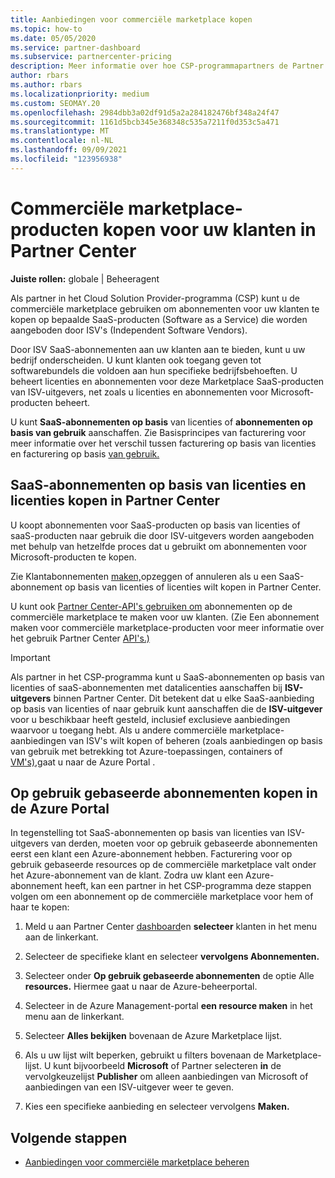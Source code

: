 ```yaml
---
title: Aanbiedingen voor commerciële marketplace kopen
ms.topic: how-to
ms.date: 05/05/2020
ms.service: partner-dashboard
ms.subservice: partnercenter-pricing
description: Meer informatie over hoe CSP-programmapartners de Partner Center marketplace kunnen gebruiken om klantaankopen te doen van SaaS-aanbiedingen van ISV's (Independent Software Vendors).
author: rbars
ms.author: rbars
ms.localizationpriority: medium
ms.custom: SEOMAY.20
ms.openlocfilehash: 2984dbb3a02df91d5a2a284182476bf348a24f47
ms.sourcegitcommit: 1161d5bcb345e368348c535a7211f0d353c5a471
ms.translationtype: MT
ms.contentlocale: nl-NL
ms.lasthandoff: 09/09/2021
ms.locfileid: "123956938"
---
```

# <a name="purchase-commercial-marketplace-products-for-your-customers-in-partner-center"></a>Commerciële marketplace-producten kopen voor uw klanten in Partner Center


**Juiste rollen:** globale | Beheeragent

Als partner in het Cloud Solution Provider-programma (CSP) kunt u de commerciële marketplace gebruiken om abonnementen voor uw klanten te kopen op bepaalde SaaS-producten (Software as a Service) die worden aangeboden door ISV's (Independent Software Vendors).

Door ISV SaaS-abonnementen aan uw klanten aan te bieden, kunt u uw bedrijf onderscheiden. U kunt klanten ook toegang geven tot softwarebundels die voldoen aan hun specifieke bedrijfsbehoeften. U beheert licenties en abonnementen voor deze Marketplace SaaS-producten van ISV-uitgevers, net zoals u licenties en abonnementen voor Microsoft-producten beheert.

U kunt **SaaS-abonnementen op basis** van licenties of **abonnementen op basis van gebruik** aanschaffen. Zie Basisprincipes van facturering voor meer informatie over het verschil tussen facturering op basis van licenties en facturering op basis [van gebruik.](billing-basics.md)

## <a name="purchase-license-based-and-metered-saas-subscriptions-in-partner-center"></a>SaaS-abonnementen op basis van licenties en licenties kopen in Partner Center

U koopt abonnementen voor SaaS-producten op basis van licenties of saaS-producten naar gebruik die door ISV-uitgevers worden aangeboden met behulp van hetzelfde proces dat u gebruikt om abonnementen voor Microsoft-producten te kopen.

Zie Klantabonnementen [maken,](create-a-new-subscription.md#create-a-new-subscription)opzeggen of annuleren als u een SaaS-abonnement op basis van licenties of licenties wilt kopen in Partner Center.

U kunt ook [Partner Center-API's gebruiken om](/partner-center/develop/) abonnementen op de commerciële marketplace te maken voor uw klanten. (Zie Een abonnement maken voor commerciële marketplace-producten voor meer informatie over het gebruik Partner Center [API's.)](/partner-center/develop/create-subscription-azure-marketplace-products)

>[!IMPORTANT]
> Als partner in het CSP-programma kunt u  SaaS-abonnementen op basis van licenties of saaS-abonnementen met datalicenties aanschaffen bij **ISV-uitgevers** binnen Partner Center. Dit betekent dat u elke  SaaS-aanbieding op basis van licenties of naar [](csp-commercial-marketplace-discover.md#learn-about-marketplace-exclusive-offers) gebruik kunt aanschaffen die de **ISV-uitgever** voor u beschikbaar heeft gesteld, inclusief exclusieve aanbiedingen waarvoor u toegang hebt. Als u andere commerciële marketplace-aanbiedingen van ISV's wilt kopen of beheren (zoals aanbiedingen op basis van gebruik met betrekking tot Azure-toepassingen, containers of [VM's),](https://portal.azure.com/)gaat u naar de Azure Portal .

## <a name="purchase-usage-based-subscriptions-in-the-azure-portal"></a>Op gebruik gebaseerde abonnementen kopen in de Azure Portal

In tegenstelling tot SaaS-abonnementen op basis van licenties van ISV-uitgevers van derden, moeten voor op gebruik gebaseerde abonnementen eerst een klant een Azure-abonnement hebben. Facturering voor op gebruik gebaseerde resources op de commerciële marketplace valt onder het Azure-abonnement van de klant. Zodra uw klant een Azure-abonnement heeft, kan een partner in het CSP-programma deze stappen volgen om een abonnement op de commerciële marketplace voor hem of haar te kopen:

1. Meld u aan Partner Center [dashboard](https://partner.microsoft.com/dashboard)en **selecteer** klanten in het menu aan de linkerkant.

2. Selecteer de specifieke klant en selecteer **vervolgens Abonnementen.**  

3. Selecteer onder **Op gebruik gebaseerde abonnementen** de optie Alle **resources.** Hiermee gaat u naar de Azure-beheerportal.

4. Selecteer in de Azure Management-portal **een resource maken** in het menu aan de linkerkant.

5. Selecteer **Alles bekijken** bovenaan de Azure Marketplace lijst.

6. Als u uw lijst wilt beperken, gebruikt u filters bovenaan de Marketplace-lijst. U kunt bijvoorbeeld **Microsoft** of Partner selecteren **in** de vervolgkeuzelijst **Publisher** om alleen aanbiedingen van Microsoft of aanbiedingen van een ISV-uitgever weer te geven.

7. Kies een specifieke aanbieding en selecteer vervolgens **Maken.**

## <a name="next-steps"></a>Volgende stappen

- [Aanbiedingen voor commerciële marketplace beheren](csp-commercial-marketplace-purchase.md)
